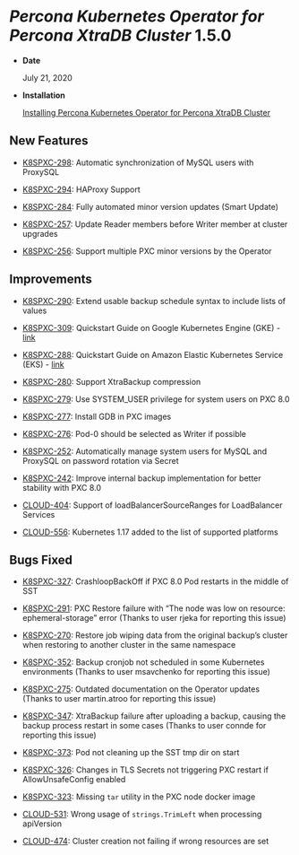 # *Percona Kubernetes Operator for Percona XtraDB Cluster* 1.5.0


* **Date**

    July 21, 2020



* **Installation**

    [Installing Percona Kubernetes Operator for Percona XtraDB Cluster](https://www.percona.com/doc/kubernetes-operator-for-pxc/index.html#quickstart-guides)


## New Features


* [K8SPXC-298](https://jira.percona.com/browse/K8SPXC-298): Automatic synchronization of MySQL users with ProxySQL


* [K8SPXC-294](https://jira.percona.com/browse/K8SPXC-294): HAProxy Support


* [K8SPXC-284](https://jira.percona.com/browse/K8SPXC-284): Fully automated minor version updates (Smart Update)


* [K8SPXC-257](https://jira.percona.com/browse/K8SPXC-257): Update Reader members before Writer member at cluster upgrades


* [K8SPXC-256](https://jira.percona.com/browse/K8SPXC-256): Support multiple PXC minor versions by the Operator

## Improvements


* [K8SPXC-290](https://jira.percona.com/browse/K8SPXC-290): Extend usable backup schedule syntax to include lists of values


* [K8SPXC-309](https://jira.percona.com/browse/K8SPXC-309): Quickstart Guide on Google Kubernetes Engine (GKE) - [link](https://www.percona.com/doc/kubernetes-operator-for-pxc/gke.html)


* [K8SPXC-288](https://jira.percona.com/browse/K8SPXC-288): Quickstart Guide on Amazon Elastic Kubernetes Service (EKS) - [link](https://www.percona.com/doc/kubernetes-operator-for-pxc/eks.html)


* [K8SPXC-280](https://jira.percona.com/browse/K8SPXC-280): Support XtraBackup compression


* [K8SPXC-279](https://jira.percona.com/browse/K8SPXC-279): Use SYSTEM_USER privilege for system users on PXC 8.0


* [K8SPXC-277](https://jira.percona.com/browse/K8SPXC-277): Install GDB in PXC images


* [K8SPXC-276](https://jira.percona.com/browse/K8SPXC-276): Pod-0 should be selected as Writer if possible


* [K8SPXC-252](https://jira.percona.com/browse/K8SPXC-252): Automatically manage system users for MySQL and ProxySQL on password rotation via Secret


* [K8SPXC-242](https://jira.percona.com/browse/K8SPXC-242): Improve internal backup implementation for better stability with PXC 8.0


* [CLOUD-404](https://jira.percona.com/browse/CLOUD-404): Support of loadBalancerSourceRanges for LoadBalancer Services


* [CLOUD-556](https://jira.percona.com/browse/CLOUD-556): Kubernetes 1.17 added to the list of supported platforms

## Bugs Fixed


* [K8SPXC-327](https://jira.percona.com/browse/K8SPXC-327): CrashloopBackOff if PXC 8.0 Pod restarts in the middle of SST


* [K8SPXC-291](https://jira.percona.com/browse/K8SPXC-291): PXC Restore failure with “The node was low on resource: ephemeral-storage” error (Thanks to user rjeka for reporting this issue)


* [K8SPXC-270](https://jira.percona.com/browse/K8SPXC-270): Restore job wiping data from the original backup’s cluster when restoring to another cluster in the same namespace


* [K8SPXC-352](https://jira.percona.com/browse/K8SPXC-352): Backup cronjob not scheduled in some Kubernetes environments (Thanks to user msavchenko for reporting this issue)


* [K8SPXC-275](https://jira.percona.com/browse/K8SPXC-275): Outdated documentation on the Operator updates (Thanks to user martin.atroo for reporting this issue)


* [K8SPXC-347](https://jira.percona.com/browse/K8SPXC-347): XtraBackup failure after uploading a backup, causing the backup process restart in some cases (Thanks to user connde for reporting this issue)


* [K8SPXC-373](https://jira.percona.com/browse/K8SPXC-373): Pod not cleaning up the SST tmp dir on start


* [K8SPXC-326](https://jira.percona.com/browse/K8SPXC-326): Changes in TLS Secrets not triggering PXC restart if AllowUnsafeConfig enabled


* [K8SPXC-323](https://jira.percona.com/browse/K8SPXC-323): Missing `tar` utility in the PXC node docker image


* [CLOUD-531](https://jira.percona.com/browse/CLOUD-531): Wrong usage of `strings.TrimLeft` when processing apiVersion


* [CLOUD-474](https://jira.percona.com/browse/CLOUD-474): Cluster creation not failing if wrong resources are set
